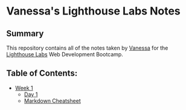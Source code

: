 # Vanessa's Lighthouse Labs Notes

## Summary 

This repository contains all of the notes taken by [Vanessa](https://github.com/vmugoa) for the [Lighthouse Labs](https://www.lighthouselabs.ca/) Web Development Bootcamp.

## Table of Contents:
* [Week 1](/Week_1)
  * [Day 1](/Week_1/Day_1)
  * [Markdown Cheatsheet](https://github.com/adam-p/markdown-here/wiki/Markdown-Cheatsheet)